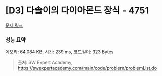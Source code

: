 # [D3] 다솔이의 다이아몬드 장식 - 4751 

[문제 링크](https://swexpertacademy.com/main/code/problem/problemDetail.do?contestProbId=AWSNw5jKzwMDFAUr) 

### 성능 요약

메모리: 64,084 KB, 시간: 239 ms, 코드길이: 323 Bytes



> 출처: SW Expert Academy, https://swexpertacademy.com/main/code/problem/problemList.do